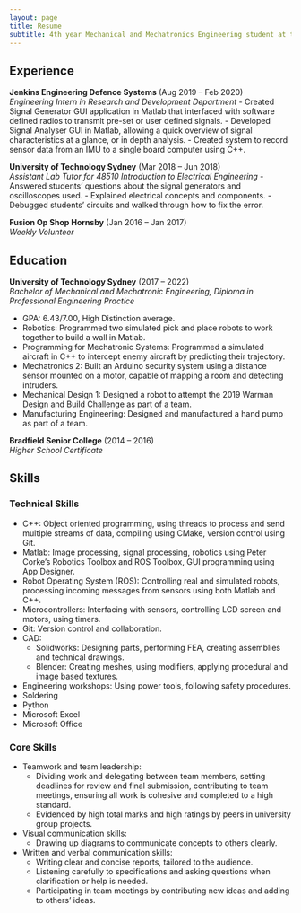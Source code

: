 ```yaml
---
layout: page
title: Resume
subtitle: 4th year Mechanical and Mechatronics Engineering student at the University of Technology Sydney
---
```

## Experience
**Jenkins Engineering Defence Systems** (Aug 2019 – Feb 2020)\
_Engineering Intern in Research and Development Department_
    - Created Signal Generator GUI application in Matlab that interfaced with software defined radios to transmit pre-set or user defined signals.
    - Developed Signal Analyser GUI in Matlab, allowing a quick overview of signal characteristics at a glance, or in depth analysis.
    - Created system to record sensor data from an IMU to a single board computer using C++. 

**University of Technology Sydney** (Mar 2018 – Jun 2018)\
_Assistant Lab Tutor for 48510 Introduction to Electrical Engineering_
    - Answered students’ questions about the signal generators and oscilloscopes used.
    - Explained electrical concepts and components.
    - Debugged students’ circuits and walked through how to fix the error.

**Fusion Op Shop Hornsby** (Jan 2016 – Jan 2017)\
_Weekly Volunteer_ 

## Education
**University of Technology Sydney** (2017 – 2022)\
_Bachelor of Mechanical and Mechatronic Engineering, Diploma in Professional Engineering Practice_
- GPA: 6.43/7.00, High Distinction average.
- Robotics: Programmed two simulated pick and place robots to work together to build a wall in Matlab.
- Programming for Mechatronic Systems: Programmed a simulated aircraft in C++ to intercept enemy aircraft by predicting their trajectory.
- Mechatronics 2: Built an Arduino security system using a distance sensor mounted on a motor, capable of mapping a room and detecting intruders.
- Mechanical Design 1: Designed a robot to attempt the 2019 Warman Design and Build Challenge as part of a team.
- Manufacturing Engineering: Designed and manufactured a hand pump as part of a team.

**Bradfield Senior College** (2014 – 2016)\
_Higher School Certificate_

## Skills
### Technical Skills
- C++: Object oriented programming, using threads to process and send multiple streams of data, compiling using CMake, version control using Git.
- Matlab: Image processing, signal processing, robotics using Peter Corke’s Robotics Toolbox and ROS Toolbox, GUI programming using App Designer.
- Robot Operating System (ROS): Controlling real and simulated robots, processing incoming messages from sensors using both Matlab and C++.
- Microcontrollers: Interfacing with sensors, controlling LCD screen and motors, using timers.
- Git: Version control and collaboration.
- CAD:
    - Solidworks: Designing parts, performing FEA, creating assemblies and technical drawings.
    - Blender: Creating meshes, using modifiers, applying procedural and image based textures.
- Engineering workshops: Using power tools, following safety procedures.
- Soldering
- Python
- Microsoft Excel
- Microsoft Office

### Core Skills
- Teamwork and team leadership:
    - Dividing work and delegating between team members, setting deadlines for review and final submission, contributing to team meetings, ensuring all work is cohesive and completed to a high standard.
    - Evidenced by high total marks and high ratings by peers in university group projects.
- Visual communication skills:
    - Drawing up diagrams to communicate concepts to others clearly.
- Written and verbal communication skills:
    - Writing clear and concise reports, tailored to the audience.
    - Listening carefully to specifications and asking questions when clarification or help is needed.
    - Participating in team meetings by contributing new ideas and adding to others’ ideas.
